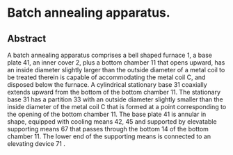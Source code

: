 # Batch annealing apparatus.

## Abstract
A batch annealing apparatus comprises a bell shaped furnace 1, a base plate 41, an inner cover 2, plus a bottom chamber 11 that opens upward, has an inside diameter slightly larger than the outside diameter of a metal coil to be treated therein is capable of accommodating the metal coil C, and disposed below the furnace. A cylindrical stationary base 31 coaxially extends upward from the bottom of the bottom chamber 11. The stationary base 31 has a partition 33 with an outside diameter slightly smaller than the inside diameter of the metal coil C that is formed at a point corresponding to the opening of the bottom chamber 11. The base plate 41 is annular in shape, equipped with cooling means 42, 45 and supported by elevatable supporting means 67 that passes through the bottom 14 of the bottom chamber 11. The lower end of the supporting means is connected to an elevating device 71 .
